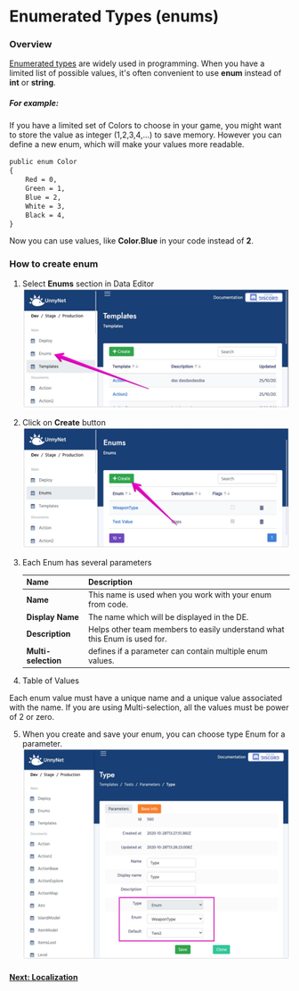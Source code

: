 # Enumerated Types (enums)

### Overview

[Enumerated types](https://en.wikipedia.org/wiki/Enumerated_type) are widely used in programming. When you have a limited list of possible values, it's often convenient to use **enum** instead of **int** or **string**.

##### For example:
If you have a limited set of Colors to choose in your game, you might want to store the value as integer (1,2,3,4,...) to save memory. However you can define a new enum, which will make your values more readable.

```
public enum Color
{
    Red = 0,
    Green = 1,
    Blue = 2,
    White = 3,
    Black = 4,
}
```

Now you can use values, like **Color.Blue** in your code instead of **2**.

### How to create enum

1.  Select **Enums** section in Data Editor
![Screenshot](../../img/de_example/de_enums.jpg)

2.  Click on **Create** button
![Screenshot](../../img/de_example/de_enum_create.jpg)

3.  Each Enum has several parameters
    
    Name | Description
    -----|------------
    **Name** | This name is used when you work with your enum from code.
    **Display Name** | The name which will be displayed in the DE.
    **Description** | Helps other team members to easily understand what this Enum is used for.
    **Multi-selection** | defines if a parameter can contain multiple enum values. 
    
4.  Table of Values

Each enum value must have a unique name and a unique value associated with the name. If you are using Multi-selection, all the values must be power of 2 or zero.

5.  When you create and save your enum, you can choose type Enum for a parameter.
![Screenshot](../../img/de_example/de_enum_param.jpg)

#### [Next: Localization](/data_editor/getting_started/localization)
